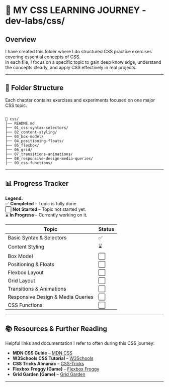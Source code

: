 # 🎨 MY CSS LEARNING JOURNEY - dev-labs/css/

## Overview

I have created this folder where I do structured CSS practice exercises covering essential concepts of CSS.  
In each file, I focus on a specific topic to gain deep knowledge, understand the concepts clearly, and apply CSS effectively in real projects.

---

## 📂 Folder Structure

Each chapter contains exercises and experiments focused on one major CSS topic.

```

📂 css/
│── README.md
├── 01_css-syntax-selectors/
├── 02_content-styling/
├── 03_box-model/
├── 04_positioning-floats/
├── 05_flexbox/
├── 06_grid/
├── 07_transitions-animations/
├── 08_responsive-design-media-queries/
├── 09_css-functions/

```

---

## 📊 Progress Tracker

**Legend:**  
✅ **Completed** – Topic is fully done.  
⬜ **Not Started** – Topic not started yet.  
⌛ **In Progress** – Currently working on it.

| Topic                              | Status |
| ---------------------------------- | ------ |
| Basic Syntax & Selectors             |  ✅    |
| Content Styling                       | ⌛     |
| Box Model                          | ⬜     |
| Positioning & Floats                        | ⬜     |
| Flexbox Layout                     | ⬜     |
| Grid Layout                        | ⬜     |
| Transitions & Animations          | ⬜     |
| Responsive Design & Media Queries | ⬜     |
| CSS Functions                | ⬜     |
---

## 📚 Resources & Further Reading

Helpful links and documentation I refer to often during this CSS journey:

- **MDN CSS Guide** – [MDN CSS](https://developer.mozilla.org/en-US/docs/Web/CSS)  
- **W3Schools CSS Tutorial** – [W3Schools](https://www.w3schools.com/css/)  
- **CSS Tricks Almanac** – [CSS-Tricks](https://css-tricks.com/almanac/)  
- **Flexbox Froggy (Game)** – [Flexbox Froggy](https://flexboxfroggy.com/)  
- **Grid Garden (Game)** – [Grid Garden](https://cssgridgarden.com/)  
---